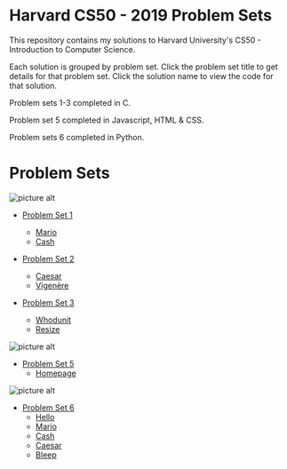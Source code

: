 # Harvard CS50 - 2019 Problem Sets
This repository contains my solutions to Harvard University's CS50 - Introduction to Computer Science.

Each solution is grouped by problem set. Click the problem set title to get details for that problem set. Click the solution name to view the code for that solution.

Problem sets 1-3 completed in C.

Problem set 5 completed in Javascript, HTML & CSS.

Problem sets 6 completed in Python.

# Problem Sets

![picture alt](https://camo.githubusercontent.com/d63d03683c4377877778d52cef9e48d0b65d8fff/68747470733a2f2f692e696d6775722e636f6d2f7550644e7752332e6a70672e "C")
* [Problem Set 1](https://docs.cs50.net/2019/x/psets/1/index.html "Problem Set 1") 
    * [Mario](https://github.com/mrkwapo/CS50/blob/master/C/mario.c "mario") 
    * [Cash](https://github.com/mrkwapo/CS50/blob/master/C/cash.c "cash") 

* [Problem Set 2](https://docs.cs50.net/2019/x/psets/2/index.html "Problem Set 2") 
    * [Caesar](https://github.com/mrkwapo/CS50/blob/master/C/caesarModulo.c "caesar") 
    * [Vigenère](https://github.com/mrkwapo/CS50/blob/master/C/vigenerex.c "vigenère")

* [Problem Set 3](https://docs.cs50.net/2019/x/psets/3/index.html "Problem Set 3") 
    * [Whodunit](https://github.com/mrkwapo/CS50/blob/master/C/whodunit.c "Whodunit") 
    * [Resize](https://github.com/mrkwapo/CS50/blob/master/C/resize.c "Resize")
    

![picture alt](https://encrypted-tbn0.gstatic.com/images?q=tbn:ANd9GcT8m2FGuCGbJxu9e5nYAdDlGC-S4svUCCMgUBq6xNHT6rUDgAADOQ&s "CSS, HTML and JavaScript") 
* [Problem Set 5](https://docs.cs50.net/2019/x/psets/5/index.html "Problem Set 5") 
    * [Homepage](https://github.com/mrkwapo/CS50/tree/master/JavaScript/homepage "Homepage") 
 
 ![picture alt](https://camo.githubusercontent.com/78f0a9632dbbbf3a7d35c99f3c9ed7b064687118/68747470733a2f2f692e696d6775722e636f6d2f5368656f6159782e706e6729 "Python")
* [Problem Set 6](https://docs.cs50.net/2019/x/psets/6/index.html "Problem Set 6")
    * [Hello](https://github.com/mrkwapo/CS50/blob/master/Python/hello.py "Hello") 
    * [Mario](https://github.com/mrkwapo/CS50/blob/master/Python/mario.py "mario") 
    * [Cash](https://github.com/mrkwapo/CS50/blob/master/Python/cash.py "cash")
    * [Caesar](https://github.com/mrkwapo/CS50/blob/master/Python/caesar.py "Caesar")
    * [Bleep](https://github.com/mrkwapo/CS50/blob/master/Python/bleep.py "Bleep")
